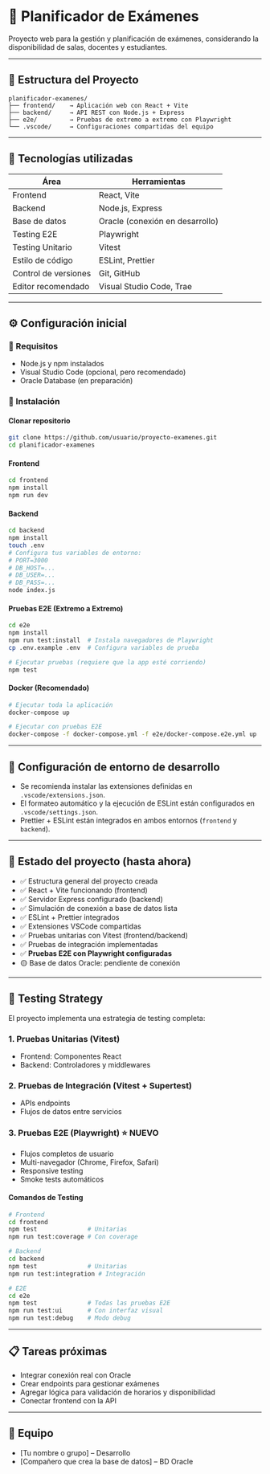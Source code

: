 # 📘 Planificador de Exámenes

Proyecto web para la gestión y planificación de exámenes, considerando la disponibilidad de salas, docentes y estudiantes.

---

## 🧱 Estructura del Proyecto

```
planificador-examenes/
├── frontend/    → Aplicación web con React + Vite
├── backend/     → API REST con Node.js + Express
├── e2e/         → Pruebas de extremo a extremo con Playwright
└── .vscode/     → Configuraciones compartidas del equipo
```

---

## 🚀 Tecnologías utilizadas

| Área                 | Herramientas                    |
| -------------------- | ------------------------------- |
| Frontend             | React, Vite                     |
| Backend              | Node.js, Express                |
| Base de datos        | Oracle (conexión en desarrollo) |
| Testing E2E          | Playwright                      |
| Testing Unitario     | Vitest                          |
| Estilo de código     | ESLint, Prettier                |
| Control de versiones | Git, GitHub                     |
| Editor recomendado   | Visual Studio Code, Trae        |

---

## ⚙️ Configuración inicial

### 🔹 Requisitos

- Node.js y npm instalados
- Visual Studio Code (opcional, pero recomendado)
- Oracle Database (en preparación)

### 🔹 Instalación

#### Clonar repositorio

```bash
git clone https://github.com/usuario/proyecto-examenes.git
cd planificador-examenes
```

#### Frontend

```bash
cd frontend
npm install
npm run dev
```

#### Backend

```bash
cd backend
npm install
touch .env
# Configura tus variables de entorno:
# PORT=3000
# DB_HOST=...
# DB_USER=...
# DB_PASS=...
node index.js
```

#### Pruebas E2E (Extremo a Extremo)

```bash
cd e2e
npm install
npm run test:install  # Instala navegadores de Playwright
cp .env.example .env  # Configura variables de prueba

# Ejecutar pruebas (requiere que la app esté corriendo)
npm test
```

#### Docker (Recomendado)

```bash
# Ejecutar toda la aplicación
docker-compose up

# Ejecutar con pruebas E2E
docker-compose -f docker-compose.yml -f e2e/docker-compose.e2e.yml up
```

---

## 🔧 Configuración de entorno de desarrollo

- Se recomienda instalar las extensiones definidas en `.vscode/extensions.json`.
- El formateo automático y la ejecución de ESLint están configurados en `.vscode/settings.json`.
- Prettier + ESLint están integrados en ambos entornos (`frontend` y `backend`).

---

## 📌 Estado del proyecto (hasta ahora)

- ✅ Estructura general del proyecto creada
- ✅ React + Vite funcionando (frontend)
- ✅ Servidor Express configurado (backend)
- ✅ Simulación de conexión a base de datos lista
- ✅ ESLint + Prettier integrados
- ✅ Extensiones VSCode compartidas
- ✅ Pruebas unitarias con Vitest (frontend/backend)
- ✅ Pruebas de integración implementadas
- ✅ **Pruebas E2E con Playwright configuradas**
- 🟡 Base de datos Oracle: pendiente de conexión

---

## 🧪 Testing Strategy

El proyecto implementa una estrategia de testing completa:

### 1. **Pruebas Unitarias** (Vitest)

- Frontend: Componentes React
- Backend: Controladores y middlewares

### 2. **Pruebas de Integración** (Vitest + Supertest)

- APIs endpoints
- Flujos de datos entre servicios

### 3. **Pruebas E2E** (Playwright) ⭐ **NUEVO**

- Flujos completos de usuario
- Multi-navegador (Chrome, Firefox, Safari)
- Responsive testing
- Smoke tests automáticos

#### Comandos de Testing

```bash
# Frontend
cd frontend
npm test              # Unitarias
npm run test:coverage # Con coverage

# Backend
cd backend
npm test              # Unitarias
npm run test:integration # Integración

# E2E
cd e2e
npm test              # Todas las pruebas E2E
npm run test:ui       # Con interfaz visual
npm run test:debug    # Modo debug
```

---

## 📋 Tareas próximas

- Integrar conexión real con Oracle
- Crear endpoints para gestionar exámenes
- Agregar lógica para validación de horarios y disponibilidad
- Conectar frontend con la API

---

## 🤝 Equipo

- [Tu nombre o grupo] – Desarrollo
- [Compañero que crea la base de datos] – BD Oracle
